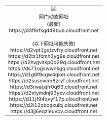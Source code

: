 ﻿<table>
  <tr></tr>
  <tr><td colspan=2 align=center><img src="https://d3f8rfsgd49bub.cloudfront.net/Up/oGate.jpg" /></td></tr>
  <tr><td colspan=2 align=center>网门动态网址<br/>(最新)
<br>https://d3f8rfsgd49bub.cloudfront.net
<br/><br/>(以下网址可能失效)
<br>https://d2vpt1gctzvfry.cloudfront.net
<br>https://d2tz1fcmh3yg9s.cloudfront.net
<br>https://d2hvgvakp0d29q.cloudfront.net
<br>https://ds71ogswwnkgq.cloudfront.net
<br>https://d1g6f9cgw4qker.cloudfront.net
<br>https://d2susnvcm8zryf.cloudfront.net
<br>https://d3rwatxjfr0q63.cloudfront.net
<br>https://d2xtymdnj93yxv.cloudfront.net
<br>https://d11jf94qvyf17p.cloudfront.net
<br>https://d2l12obcqxulbj.cloudfront.net
<br>https://d3jj6eqzieuvbv.cloudfront.net
    </td>
  </tr>
</table>
